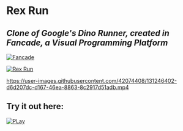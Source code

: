 # Rex Run
## _Clone of Google's Dino Runner, created in Fancade, a Visual Programming Platform_
[![Fancade](https://user-images.githubusercontent.com/42074408/131245548-4b3e2443-49f5-4937-bfe2-fd988452b11a.png)](https://www.fancade.com)

[![Rex Run](https://user-images.githubusercontent.com/42074408/131246328-e7b66261-4471-4530-9e22-36be2990bed5.png)](https://fancade.page.link/1D59)



https://user-images.githubusercontent.com/42074408/131246402-d6d207dc-d167-46ea-8863-8c2917d51adb.mp4



## Try it out here: 
[![PLay](https://user-images.githubusercontent.com/42074408/131246544-c67264fb-bcbf-41e5-b409-9caaa6df9ca1.png)](https://fancade.page.link/1D59)



